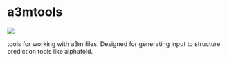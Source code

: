 # a3mtools

<a target="_blank" href="https://cookiecutter-data-science.drivendata.org/">
    <img src="https://img.shields.io/badge/CCDS-Project%20template-328F97?logo=cookiecutter" />
</a>

tools for working with a3m files. Designed for generating input to structure prediction tools like alphafold.


